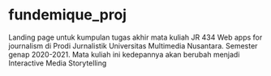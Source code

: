 # fundemique_proj
Landing page untuk kumpulan tugas akhir mata kuliah JR 434 Web apps for journalism di Prodi Jurnalistik Universitas Multimedia Nusantara. Semester genap 2020-2021. Mata kuliah ini kedepannya akan berubah menjadi  Interactive Media Storytelling
